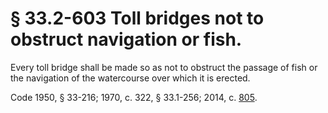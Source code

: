 # § 33.2-603 Toll bridges not to obstruct navigation or fish.

<p>Every toll bridge shall be made so as not to obstruct the passage of fish or the navigation of the watercourse over which it is erected.</p><p>Code 1950, § 33-216; 1970, c. 322, § 33.1-256; 2014, c. <a href='http://lis.virginia.gov/cgi-bin/legp604.exe?141+ful+CHAP0805'>805</a>.</p>